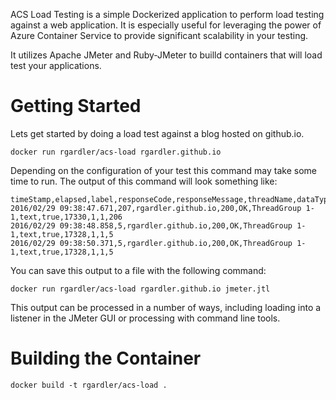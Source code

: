 ACS Load Testing is a simple Dockerized application to perform load
testing against a web application. It is especially useful for
leveraging the power of Azure Container Service to provide significant
scalability in your testing.

It utilizes Apache JMeter and Ruby-JMeter to builld containers that
will load test your applications.

# Getting Started

Lets get started by doing a load test against a blog hosted on
github.io.

```
docker run rgardler/acs-load rgardler.github.io
```

Depending on the configuration of your test this command may take some
time to run. The output of this command will look something like:

```
timeStamp,elapsed,label,responseCode,responseMessage,threadName,dataType,success,bytes,grpThreads,allThreads,Latency
2016/02/29 09:38:47.671,207,rgardler.github.io,200,OK,ThreadGroup 1-1,text,true,17330,1,1,206
2016/02/29 09:38:48.858,5,rgardler.github.io,200,OK,ThreadGroup 1-1,text,true,17328,1,1,5
2016/02/29 09:38:50.371,5,rgardler.github.io,200,OK,ThreadGroup 1-1,text,true,17328,1,1,5
```

You can save this output to a file with the following command:

```
docker run rgardler/acs-load rgardler.github.io jmeter.jtl
```

This output can be processed in a number of ways, including loading
into a listener in the JMeter GUI or processing with command line
tools.

# Building the Container

```
docker build -t rgardler/acs-load .
```
